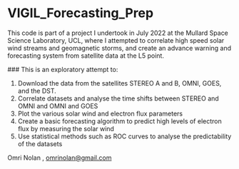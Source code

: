# VIGIL_Forecasting_Prep

This code is part of a project I undertook in July 2022 at the Mullard Space Science Laboratory, UCL, where I attempted to correlate high speed solar wind streams and geomagnetic storms, and create an advance warning and forecasting system from satellite data at the L5 point.


### This is an exploratory attempt to:
1. Download the data from the satellites STEREO A and B, OMNI, GOES, and the DST. 
2. Correlate datasets and analyse the time shifts between STEREO and OMNI and OMNI and GOES
3. Plot the various solar wind and electron flux parameters
4. Create a basic forecasting algorithm to predict high levels of electron flux by measuring the solar wind
5. Use statistical methods such as ROC curves to analyse the predictability of the datasets

Omri Nolan , omrinolan@gmail.com

